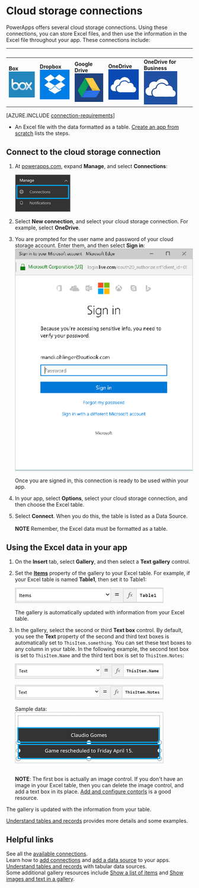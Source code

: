 <properties
	pageTitle="Overview of the cloud storage connection | Microsoft PowerApps"
	description="See how to connect to a cloud storage account, and display Excel data in your app"
	services=""
	suite="powerapps"
	documentationCenter="" 	
	authors="MandiOhlinger"
	manager="erikre"
	editor=""
	tags="" />

<tags
ms.service="powerapps"
ms.devlang="na"
ms.topic="article"
ms.tgt_pltfrm="na"
ms.workload="na"
ms.date="06/06/2016"
ms.author="mandia"/>

# Cloud storage connections
PowerApps offers several cloud storage connections. Using these connections, you can store Excel files, and then use the information in the Excel file throughout your app. These connections include:  

|&nbsp;|&nbsp;|&nbsp;|&nbsp;|&nbsp;|
|---|---|---|---|---|
| **Box**<br/>![API Icon][boxicon] | **Dropbox**<br/>![API Icon][dropboxicon]  |  **Google Drive**<br/>![API Icon][googledriveicon]| **OneDrive**<br/>![API Icon][onedriveicon]| **OneDrive for Business**<br/>![API Icon][onedriveforbusinessicon]|


[AZURE.INCLUDE [connection-requirements](../../includes/connection-requirements.md)]
- An Excel file with the data formatted as a table. [Create an app from scratch](../get-started-create-from-blank.md) lists the steps.


## Connect to the cloud storage connection

1. At [powerapps.com](https://web.powerapps.com), expand **Manage**, and select **Connections**:  

	![Select Connections](./media/cloud-storage-blob-connections/connections.png)

2. Select **New connection**, and select your cloud storage connection. For example, select **OneDrive**.
3. You are prompted for the user name and password of your cloud storage account. Enter them, and then select **Sign in**:  
	![Enter user name and password](./media/cloud-storage-blob-connections/signin.png)

	Once you are signed in, this connection is ready to be used within your app. 

4. In your app, select **Options**, select your cloud storage connection, and then choose the Excel table. 
5. Select **Connect**. When you do this, the table is listed as a Data Source. <br/><br/>**NOTE** Remember, the Excel data must be formatted as a table. 


## Using the Excel data in your app

1. On the **Insert** tab, select **Gallery**, and then select a **Text gallery** control.
2. Set the **[Items](../controls/properties-core.md)** property of the gallery to your Excel table. For example, if your Excel table is named **Table1**, then set it to Table1:  

	![Items property](./media/cloud-storage-blob-connections/itemsproperty.png)  

	The gallery is automatically updated with information from your Excel table. 

3. In the gallery, select the second or third **Text box** control. By default, you see the **Text** property of the second and third text boxes is automatically set to `ThisItem.something`. You can set these text boxes to any column in your table. In the following example, the second text box is set to `ThisItem.Name` and the third text box is set to `ThisItem.Notes`:  

	![Second text boxe](./media/cloud-storage-blob-connections/items-secondtextbox.png)  

	![Third text boxes](./media/cloud-storage-blob-connections/items-thirdtextbox.png)  

	Sample data:  
	![Second and third text boxes](./media/cloud-storage-blob-connections/secondthirdtextboxes.png) 

	<br/>**NOTE**: The first box is actually an image control. If you don't have an image in your Excel table, then you can delete the image control, and add a text box in its place. [Add and configure contorls](../add-configure-controls.md) is a good resource.


The gallery is updated with the information from your table.

[Understand tables and records](../working-with-tables.md) provides more details and some examples.  


## Helpful links

See all the [available connections](../connections-list.md).  
Learn how to [add connections](../add-manage-connections.md) and [add a data source](../add-data-connection.md) to your apps.  
[Understand tables and records](../working-with-tables.md) with tabular data sources.  
Some additional gallery resources include [Show a list of items](../add-gallery.md) and [Show images and text in a gallery](../show-images-text-gallery-sort-filter.md). 



<!--Icon references-->
[boxicon]: ./media/cloud-storage-blob-connections/boxicon.png
[dropboxicon]: ./media/cloud-storage-blob-connections/dropboxicon.png
[googledriveicon]: ./media/cloud-storage-blob-connections/googledriveicon.png
[onedriveicon]: ./media/cloud-storage-blob-connections/onedriveicon.png
[onedriveforbusinessicon]: ./media/cloud-storage-blob-connections/onedriveforbusinessicon.png 
